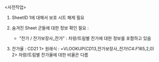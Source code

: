 <사전작업>
1. SheetID 1에 대해서 보호 시트 해제 필요
2. 숨겨진 Sheet 군들에 대한 정보 확인 필요 : 
   * "잔가 / 잔가보장사_잔가" : 차량/트림별 잔가에 대한 정보를 포함하고 있음 

3. 잔가율 : CD21
   1> 원래식 : =VLOOKUP($CD$13,잔가보장사_잔가!$C$4:$F$165,2,0)
   2> 차량/트림별 잔가율에 대한 비율은 다름
   
